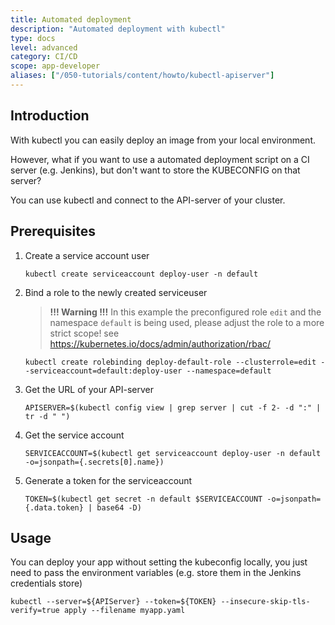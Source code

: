 ```yaml
---
title: Automated deployment
description: "Automated deployment with kubectl"
type: docs
level: advanced
category: CI/CD
scope: app-developer
aliases: ["/050-tutorials/content/howto/kubectl-apiserver"]
---
```


## Introduction
With kubectl you can easily deploy an image from your local environment.

However, what if you want to use a automated deployment script on a CI server (e.g. Jenkins), but don't want to store 
the KUBECONFIG on that server?

You can use kubectl and connect to the API-server of your cluster.

## Prerequisites
1. Create a service account user
   ```
   kubectl create serviceaccount deploy-user -n default
   ```

2. Bind a role to the newly created serviceuser
   > **!!! Warning !!!** In this example the preconfigured role `edit` and the namespace `default` is being used, please adjust the role to a more strict scope! see https://kubernetes.io/docs/admin/authorization/rbac/
   ```
   kubectl create rolebinding deploy-default-role --clusterrole=edit --serviceaccount=default:deploy-user --namespace=default
   ```

3. Get the URL of your API-server
   ```
   APISERVER=$(kubectl config view | grep server | cut -f 2- -d ":" | tr -d " ")
   ```

4. Get the service account
   ```
   SERVICEACCOUNT=$(kubectl get serviceaccount deploy-user -n default -o=jsonpath={.secrets[0].name})
   ```

5. Generate a token for the serviceaccount
   ```
   TOKEN=$(kubectl get secret -n default $SERVICEACCOUNT -o=jsonpath={.data.token} | base64 -D)
   ```

## Usage
You can deploy your app without setting the kubeconfig locally, you just need to pass the environment variables (e.g. store them in the Jenkins credentials store)
  ```
  kubectl --server=${APIServer} --token=${TOKEN} --insecure-skip-tls-verify=true apply --filename myapp.yaml
  ```
